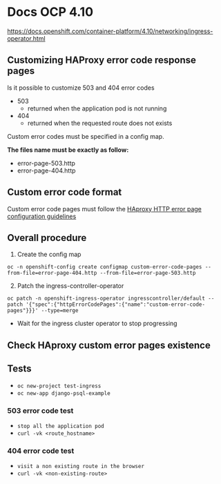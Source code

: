 # Docs OCP 4.10 
https://docs.openshift.com/container-platform/4.10/networking/ingress-operator.html

## Customizing HAProxy error code response pages

Is it possible to customize 503 and 404 error codes

- 503
  - returned when the application pod is not running
- 404
  - returned when the requested route does not exists

Custom error codes must be specified in a config map.

<b>The files name must be exactly as follow:</b>

- error-page-503.http
- error-page-404.http

## Custom error code format

Custom error code pages must follow the [HAproxy HTTP error page configuration guidelines](https://www.haproxy.com/documentation/hapee/latest/configuration/config-sections/http-errors/)


## Overall procedure 

1) Create the config map

```
oc -n openshift-config create configmap custom-error-code-pages --from-file=error-page-404.http --from-file=error-page-503.http
```

2) Patch the ingress-controller-operator

```
oc patch -n openshift-ingress-operator ingresscontroller/default --patch '{"spec":{"httpErrorCodePages":{"name":"custom-error-code-pages"}}}' --type=merge
```

- Wait for the ingress cluster operator to stop progressing

## Check HAproxy custom error pages existence





## Tests

-  ```oc new-project test-ingress```
-  ```oc new-app django-psql-example```

### 503 error code test

- ```stop all the application pod```
- ```curl -vk <route_hostname>```

### 404 error code test

- ```visit a non existing route in the browser```
- ```curl -vk <non-existing-route>```

